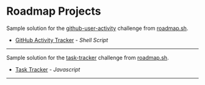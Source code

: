 # Roadmap Projects
Sample solution for the [github-user-activity](https://roadmap.sh/projects/github-user-activity) challenge from [roadmap.sh](https://roadmap.sh/).
- [GitHub Activity Tracker](https://github.com/Aj-Seven/roadmap-projects/tree/master/github-user-activity) - *Shell Script*
---
Sample solution for the [task-tracker](https://roadmap.sh/projects/task-tracker) challenge from [roadmap.sh](https://roadmap.sh/).
- [Task Tracker](https://github.com/Aj-Seven/roadmap-projects/tree/master/task-tracker) - *Javascript*
---
